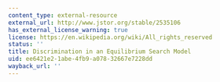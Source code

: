 ```yaml
---
content_type: external-resource
external_url: http://www.jstor.org/stable/2535106
has_external_license_warning: true
license: https://en.wikipedia.org/wiki/All_rights_reserved
status: ''
title: Discrimination in an Equilibrium Search Model
uid: ee6421e2-1abe-4fb9-a078-32667e7228dd
wayback_url: ''
---
```

